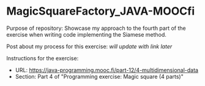 # MagicSquareFactory_JAVA-MOOCfi

Purpose of repository: Showcase my approach to the fourth part of the  exercise when writing code implementing the Siamese method.

Post about my process for this exercise: *will update with link later*

Instructions for the exercise:
 - URL: https://java-programming.mooc.fi/part-12/4-multidimensional-data
 - Section: Part 4 of "Programming exercise: Magic square (4 parts)"

